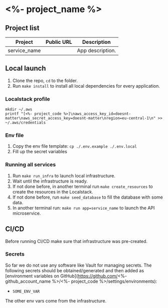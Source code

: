 # <%- project_name %>

## Project list

| Project 	       | Public URL 	 | Description      |
|-----------------|---------------|------------------|
| service_name  	 |  	            | App description. |

## Local launch

1. Clone the repo, `cd` to the folder.
2. Run `make install` to install all local dependencies for every application.

### Localstack profile

~~~
mkdir ~/.aws
printf "[<%- project_code %>]\naws_access_key_id=doesnt-matter\naws_secret_access_key=doesnt-matter\nregion=eu-central-1\n" >> ~/.aws/credentials
~~~

### Env file

1. Copy the env file template: `cp ./.env.example ./.env.local`
2. Fill up the secret variables

### Running all services

1. Run `make run_infra` to launch local infrastructure.
2. Wait until the infrastructure is ready.
3. If not done before, in another terminal run `make create_resources` to create the resources in the Localstack.
4. If not done before, run `make seed_database` to fill the database with some data.
5. In another terminal run: `make run app=service_name` to launch the API microservice.

## CI/CD

Before running CI/CD make sure that infrastructure was pre-created.

### Secrets

So far we do not use any software like Vault for managing secrets.
The following secrets should be obtained/generated and then added as [environment variables on GitHub](https://github.com/<%- github_account_name %>/<%- project_code %>/settings/environments):

* `SOME_ENV_VAR`

The other env vars come from the infrastructure.
